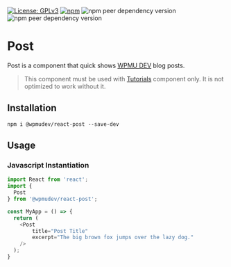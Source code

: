 [![License: GPLv3](https://img.shields.io/badge/License-GPL%20v3-blue.svg?color=green)](http://www.gnu.org/licenses/gpl-3.0)
[![npm](https://img.shields.io/npm/v/@wpmudev/react-post)](https://www.npmjs.com/package/@wpmudev/react-post)
![npm peer dependency version](https://img.shields.io/npm/dependency-version/@wpmudev/react-post/peer/react)
![npm peer dependency version](https://img.shields.io/npm/dependency-version/@wpmudev/react-post/styled-components)

# Post
Post is a component that quick shows [WPMU DEV](https://wpmudev.com/blog/) blog posts.

> This component must be used with [Tutorials](https://www.npmjs.com/package/@wpmudev/react-tutorials) component only. It is not optimized to work without it.

## Installation
```
npm i @wpmudev/react-post --save-dev
```

## Usage

### Javascript Instantiation
```js
import React from 'react';
import {
  Post
} from '@wpmudev/react-post';

const MyApp = () => {
  return (
    <Post
        title="Post Title"
        excerpt="The big brown fox jumps over the lazy dog."
    />
  );
}
```
